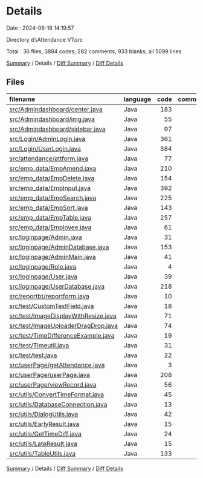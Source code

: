 # Details

Date : 2024-08-18 14:19:57

Directory d:\\Attendance V1\\src

Total : 36 files,  3884 codes, 282 comments, 933 blanks, all 5099 lines

[Summary](results.md) / Details / [Diff Summary](diff.md) / [Diff Details](diff-details.md)

## Files
| filename | language | code | comment | blank | total |
| :--- | :--- | ---: | ---: | ---: | ---: |
| [src/Admindashboard/center.java](/src/Admindashboard/center.java) | Java | 183 | 20 | 36 | 239 |
| [src/Admindashboard/img.java](/src/Admindashboard/img.java) | Java | 55 | 2 | 18 | 75 |
| [src/Admindashboard/sidebar.java](/src/Admindashboard/sidebar.java) | Java | 97 | 5 | 19 | 121 |
| [src/Login/AdminLogin.java](/src/Login/AdminLogin.java) | Java | 361 | 2 | 83 | 446 |
| [src/Login/UserLogin.java](/src/Login/UserLogin.java) | Java | 384 | 1 | 81 | 466 |
| [src/attendance/attform.java](/src/attendance/attform.java) | Java | 77 | 11 | 20 | 108 |
| [src/emp_data/EmpAmend.java](/src/emp_data/EmpAmend.java) | Java | 210 | 3 | 45 | 258 |
| [src/emp_data/EmpDelete.java](/src/emp_data/EmpDelete.java) | Java | 154 | 23 | 32 | 209 |
| [src/emp_data/EmpInput.java](/src/emp_data/EmpInput.java) | Java | 392 | 25 | 77 | 494 |
| [src/emp_data/EmpSearch.java](/src/emp_data/EmpSearch.java) | Java | 225 | 22 | 51 | 298 |
| [src/emp_data/EmpSort.java](/src/emp_data/EmpSort.java) | Java | 143 | 9 | 43 | 195 |
| [src/emp_data/EmpTable.java](/src/emp_data/EmpTable.java) | Java | 257 | 24 | 71 | 352 |
| [src/emp_data/Employee.java](/src/emp_data/Employee.java) | Java | 61 | 1 | 16 | 78 |
| [src/loginpage/Admin.java](/src/loginpage/Admin.java) | Java | 31 | 2 | 10 | 43 |
| [src/loginpage/AdminDatabase.java](/src/loginpage/AdminDatabase.java) | Java | 153 | 5 | 23 | 181 |
| [src/loginpage/AdminMain.java](/src/loginpage/AdminMain.java) | Java | 41 | 7 | 15 | 63 |
| [src/loginpage/Role.java](/src/loginpage/Role.java) | Java | 4 | 0 | 3 | 7 |
| [src/loginpage/User.java](/src/loginpage/User.java) | Java | 39 | 2 | 13 | 54 |
| [src/loginpage/UserDatabase.java](/src/loginpage/UserDatabase.java) | Java | 218 | 20 | 54 | 292 |
| [src/reportbt/reportform.java](/src/reportbt/reportform.java) | Java | 10 | 0 | 3 | 13 |
| [src/test/CustomTextField.java](/src/test/CustomTextField.java) | Java | 18 | 16 | 13 | 47 |
| [src/test/ImageDisplayWithResize.java](/src/test/ImageDisplayWithResize.java) | Java | 71 | 13 | 20 | 104 |
| [src/test/ImageUploaderDragDrop.java](/src/test/ImageUploaderDragDrop.java) | Java | 74 | 0 | 12 | 86 |
| [src/test/TimeDifferenceExample.java](/src/test/TimeDifferenceExample.java) | Java | 19 | 5 | 7 | 31 |
| [src/test/Timeutil.java](/src/test/Timeutil.java) | Java | 31 | 2 | 9 | 42 |
| [src/test/test.java](/src/test/test.java) | Java | 22 | 2 | 6 | 30 |
| [src/userPage/getAttendance.java](/src/userPage/getAttendance.java) | Java | 3 | 0 | 3 | 6 |
| [src/userPage/userPage.java](/src/userPage/userPage.java) | Java | 208 | 18 | 54 | 280 |
| [src/userPage/viewRecord.java](/src/userPage/viewRecord.java) | Java | 56 | 5 | 15 | 76 |
| [src/utils/ConvertTimeFormat.java](/src/utils/ConvertTimeFormat.java) | Java | 45 | 2 | 7 | 54 |
| [src/utils/DatabaseConnection.java](/src/utils/DatabaseConnection.java) | Java | 13 | 0 | 5 | 18 |
| [src/utils/DialogUtils.java](/src/utils/DialogUtils.java) | Java | 42 | 2 | 12 | 56 |
| [src/utils/EarlyResult.java](/src/utils/EarlyResult.java) | Java | 15 | 0 | 6 | 21 |
| [src/utils/GetTimeDiff.java](/src/utils/GetTimeDiff.java) | Java | 24 | 15 | 15 | 54 |
| [src/utils/LateResult.java](/src/utils/LateResult.java) | Java | 15 | 0 | 5 | 20 |
| [src/utils/TableUtils.java](/src/utils/TableUtils.java) | Java | 133 | 18 | 31 | 182 |

[Summary](results.md) / Details / [Diff Summary](diff.md) / [Diff Details](diff-details.md)
